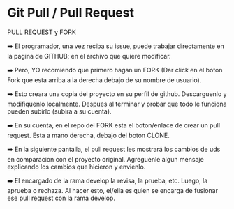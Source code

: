 # Git Pull / Pull Request

PULL REQUEST y FORK

➡️ El programador, una vez reciba su issue, puede trabajar directamente en la pagina de GITHUB; en el archivo que quiere modificar. 

➡️ Pero, YO recomiendo que primero hagan un FORK (Dar click en el boton Fork que esta arriba a la derecha debajo de su nombre de usuario).

➡️ Esto creara una copia del proyecto en su perfil de github. Descarguenlo y modifiquenlo localmente.
Despues al terminar y probar que todo le funciona  pueden subirlo  (subira a su cuenta).

➡️ En su cuenta, en el repo del FORK esta el boton/enlace de crear un pull request. Esta a mano derecha, debajo del boton CLONE.

➡️ En la siguiente pantalla, el pull request les mostrará los cambios de uds en comparacion con el proyecto original.
Agreguenle algun mensaje explicando los cambios que hicieron y envienlo.

➡️ El encargado de la rama develop la revisa, la prueba, etc. Luego, la aprueba o rechaza.
Al hacer esto, el/ella es quien se encarga de fusionar ese pull request con la rama develop.